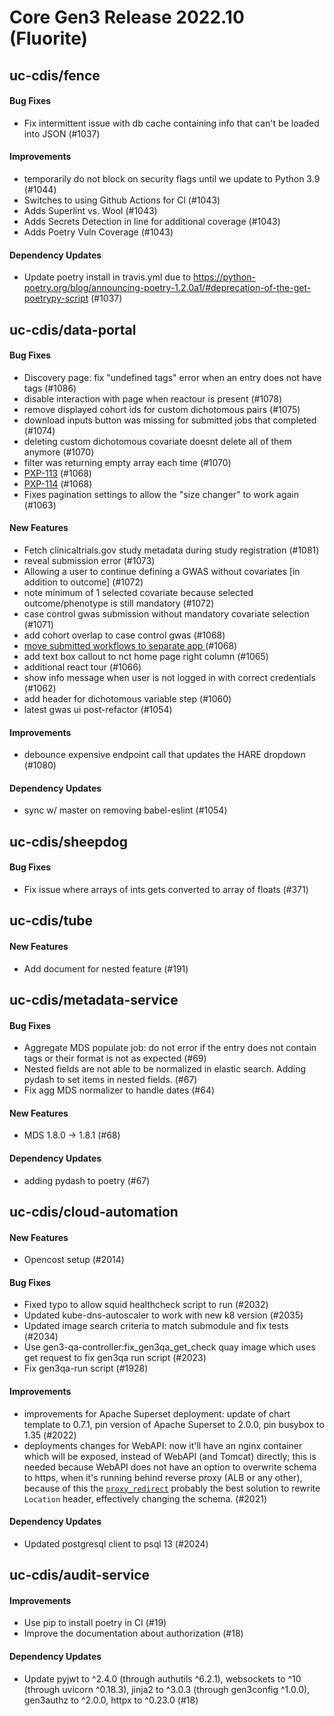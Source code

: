 # Core Gen3 Release 2022.10 (Fluorite)

## uc-cdis/fence

#### Bug Fixes
  - Fix intermittent issue with db cache containing info that can't be loaded 
    into JSON (#1037)

#### Improvements
  - temporarily do not block on security flags until we update to Python 3.9 
    (#1044)
  - Switches to using Github Actions for CI (#1043)
  - Adds Superlint vs. Wool (#1043)
  - Adds Secrets Detection in line for additional coverage (#1043)
  - Adds Poetry Vuln Coverage (#1043)

#### Dependency Updates
  - Update poetry install in travis.yml due to 
    https://python-poetry.org/blog/announcing-poetry-1.2.0a1/#deprecation-of-the-get-poetrypy-script
    (#1037)

## uc-cdis/data-portal

#### Bug Fixes
  - Discovery page: fix "undefined tags" error when an entry does not have tags 
    (#1086)
  - disable interaction with page when reactour is present (#1078)
  - remove displayed cohort ids for custom dichotomous pairs (#1075)
  - download inputs button was missing for submitted jobs that completed (#1074)
  - deleting custom dichotomous covariate doesnt delete all of them anymore 
    (#1070)
  - filter was returning empty array each time (#1070)
  - [PXP-113](https://ctds-planx.atlassian.net/browse/VADC-113) (#1068)
  - [PXP-114](https://ctds-planx.atlassian.net/browse/VADC-114) (#1068)
  - Fixes pagination settings to allow the "size changer" to work again (#1063)

#### New Features
  - Fetch clinicaltrials.gov study metadata during study registration (#1081)
  - reveal submission error (#1073)
  - Allowing a user to continue defining a GWAS without covariates [in addition 
    to outcome] (#1072)
  - note minimum of 1 selected covariate because selected outcome/phenotype is 
    still mandatory (#1072)
  - case control gwas submission without mandatory covariate selection (#1071)
  - add cohort overlap to case control gwas (#1068)
  - [move submitted workflows to separate app 
    ](https://ctds-planx.atlassian.net/browse/VADC-41) (#1068)
  - add text box callout to nct home page right column (#1065)
  - additional react tour (#1066)
  - show info message when user is not logged in with correct credentials 
    (#1062)
  - add header for dichotomous variable step (#1060)
  - latest gwas ui post-refactor (#1054)

#### Improvements
  - debounce expensive endpoint call that updates the HARE dropdown (#1080)

#### Dependency Updates
  - sync w/ master on removing babel-eslint (#1054)

## uc-cdis/sheepdog

#### Bug Fixes
  - Fix issue where arrays of ints gets converted to array of floats (#371)

## uc-cdis/tube

#### New Features
  - Add document for nested feature (#191)

## uc-cdis/metadata-service

#### Bug Fixes
  - Aggregate MDS populate job: do not error if the entry does not contain tags 
    or their format is not as expected (#69)
  - Nested fields are not able to be normalized in elastic search. Adding 
    pydash to set items in nested fields. (#67)
  - Fix agg MDS normalizer to handle dates (#64)

#### New Features
  - MDS 1.8.0 -> 1.8.1 (#68)

#### Dependency Updates
  - adding pydash to poetry (#67)

## uc-cdis/cloud-automation

#### New Features
  - Opencost setup (#2014)

#### Bug Fixes
  - Fixed typo to allow squid healthcheck script to run (#2032)
  - Updated kube-dns-autoscaler to work with new k8 version (#2035)
  - Updated image search criteria to match submodule and fix tests (#2034)
  - Use gen3-qa-controller:fix_gen3qa_get_check quay image which uses get 
    request to fix gen3qa run script (#2023)
  - Fix gen3qa-run script (#1928)

#### Improvements
  - improvements for Apache Superset deployment: update of chart template to 
    0.7.1, pin version of Apache Superset to 2.0.0, pin busybox to 1.35 (#2022)
  - deployments changes for WebAPI: now it'll have an nginx container which 
    will be exposed, instead of WebAPI (and Tomcat) directly; this is needed 
    because WebAPI does not have an option to overwrite schema to https, when 
    it's running behind reverse proxy (ALB or any other), because of this the 
    [`proxy_redirect`](http://nginx.org/en/docs/http/ngx_http_proxy_module.html#proxy_redirect)
    probably the best solution to rewrite `Location` header, effectively 
    changing the schema. (#2021)

#### Dependency Updates
  - Updated postgresql client to psql 13 (#2024)

## uc-cdis/audit-service

#### Improvements
  - Use pip to install poetry in CI (#19)
  - Improve the documentation about authorization (#18)

#### Dependency Updates
  - Update pyjwt to ^2.4.0 (through authutils ^6.2.1), websockets to ^10 
    (through uvicorn ^0.18.3), jinja2 to ^3.0.3 (through gen3config ^1.0.0), 
    gen3authz to ^2.0.0, httpx to ^0.23.0 (#18)

